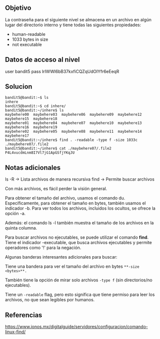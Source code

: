 ## Objetivo 

La contraseña para el siguiente nivel se almacena en un archivo en algún lugar del directorio interno y tiene todas las siguientes propiedades:
- human-readable
- 1033 bytes in size
- not executable
## Datos de acceso al nivel

user bandit5 
pass lrIWWI6bB37kxfiCQZqUdOIYfr6eEeqR

## Solucion

```
bandit5@bandit:~$ ls
inhere
bandit5@bandit:~$ cd inhere/
bandit5@bandit:~/inhere$ ls
maybehere00  maybehere03  maybehere06  maybehere09  maybehere12  maybehere15  maybehere18
maybehere01  maybehere04  maybehere07  maybehere10  maybehere13  maybehere16  maybehere19
maybehere02  maybehere05  maybehere08  maybehere11  maybehere14  maybehere17
bandit5@bandit:~/inhere$ find . -readable -type f -size 1033c
./maybehere07/.file2
bandit5@bandit:~/inhere$ cat ./maybehere07/.file2
P4L4vucdmLnm8I7Vl7jG1ApGSfjYKqJU

```

## Notas adicionales

ls -R -> Lista archivos de manera recursiva
find -> Permite buscar archivos 

Con más archivos, es fácil perder la visión general.

Para obtener el tamaño del archivo, usamos el comando du. Específicamente, para obtener el tamaño en bytes, también usamos el indicador -b. Para ver todos los archivos, incluidos los ocultos, se ofrece la opción -a.

Además: el comando ls -l también muestra el tamaño de los archivos en la quinta columna.

Para buscar archivos no ejecutables, se puede utilizar el comando **find**. Tiene el indicador -executable, que busca archivos ejecutables y permite operadores como '!' para la negación.

Algunas banderas interesantes adicionales para buscar:

Tiene una bandera para ver el tamaño del archivo en bytes `**-size <bytes>**.`

También tiene la opción de mirar solo archivos `-type f` (sin directorios/no ejecutables).

Tiene un `-readable` flag, pero esto significa que tiene permiso para leer los archivos, no que sean legibles por humanos.

## Referencias 

https://www.ionos.mx/digitalguide/servidores/configuracion/comando-linux-find/